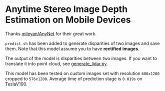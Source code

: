 # Anytime Stereo Image Depth Estimation on Mobile Devices
Thanks [mileyan/AnyNet](https://github.com/mileyan/AnyNet) for their great work.

`predict.sh` has been added to generate disparities of two images and save them. Note that this model assume you to have **rectified images**.

The output of the model is disparities between two images. If you want to translate it into point cloud, see [generate_lidar.py](https://github.com/mileyan/pseudo_lidar/blob/master/preprocessing/generate_lidar.py).

This model has been tested on custom images set with resolution `600x1200` cropped to `576x1200`. Average time of prediction stage is `0.019s` on TeslaV100.
